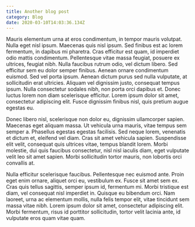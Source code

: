 ```yaml
---
title: Another blog post
category: Blog
date: 2020-03-10T14:03:36.134Z
---
```

Mauris elementum urna at eros condimentum, in tempor mauris volutpat. Nulla eget nisl ipsum. Maecenas quis nisl ipsum. Sed finibus est ac lorem fermentum, in dapibus mi pharetra. Cras efficitur est quam, id imperdiet odio mattis condimentum. Pellentesque vitae massa feugiat, posuere ex ultrices, feugiat nibh. Nulla faucibus rutrum odio, vel dictum libero. Sed efficitur sem eu dolor semper finibus. Aenean ornare condimentum euismod. Sed vel porta ipsum. Aenean dictum purus sed nulla vulputate, at sollicitudin erat ultricies. Aliquam vel dignissim justo, consequat tempus ipsum. Nulla consectetur sodales nibh, non porta orci dapibus et. Donec luctus lorem non diam scelerisque efficitur. Lorem ipsum dolor sit amet, consectetur adipiscing elit. Fusce dignissim finibus nisl, quis pretium augue egestas eu.

Donec libero nisl, scelerisque non dolor eu, dignissim ullamcorper sapien. Maecenas eget aliquam massa. Ut vehicula urna mauris, vitae tempus sem semper a. Phasellus egestas egestas facilisis. Sed neque lorem, venenatis et dictum et, eleifend vel diam. Cras sit amet vehicula sapien. Suspendisse elit velit, consequat quis ultrices vitae, tempus blandit lorem. Morbi molestie, dui quis faucibus consectetur, nisl nisl iaculis diam, eget vulputate velit leo sit amet sapien. Morbi sollicitudin tortor mauris, non lobortis orci convallis at.

Nulla efficitur scelerisque faucibus. Pellentesque nec euismod ante. Proin eget enim ornare, aliquet orci eu, vestibulum ex. Fusce sit amet sem ex. Cras quis tellus sagittis, semper ipsum id, fermentum mi. Morbi tristique est diam, vel consequat nisl imperdiet in. Quisque eu bibendum orci. Nam laoreet, urna ac elementum mollis, nulla felis tempor elit, vitae tincidunt sem massa vitae nibh. Lorem ipsum dolor sit amet, consectetur adipiscing elit. Morbi fermentum, risus id porttitor sollicitudin, tortor velit lacinia ante, id vulputate eros quam vitae quam.